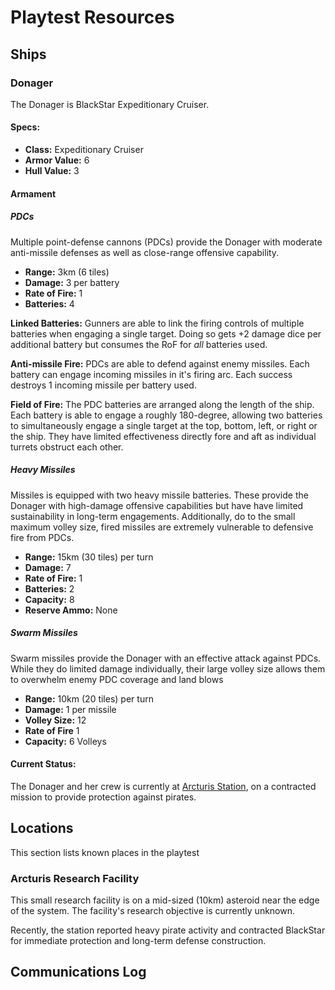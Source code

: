 # Playtest Resources

## Ships

### Donager
The Donager is BlackStar Expeditionary Cruiser.

#### Specs:
- **Class:** Expeditionary Cruiser
- **Armor Value:** 6
- **Hull Value:** 3

#### Armament
##### PDCs
Multiple point-defense cannons (PDCs) provide the Donager with moderate anti-missile defenses as well as close-range offensive capability.
- **Range:** 3km (6 tiles)
- **Damage:** 3 per battery
- **Rate of Fire:** 1
- **Batteries:** 4

**Linked Batteries:** Gunners are able to link the firing controls of multiple batteries when engaging a single target. Doing so gets +2 damage dice per additional battery but consumes the RoF for _all_ batteries used.

**Anti-missile Fire:** PDCs are able to defend against enemy missiles. Each battery can engage incoming missiles in it's firing arc. Each success destroys 1 incoming missile per battery used.

**Field of Fire:** The PDC batteries are arranged along the length of the ship. Each battery is able to engage a roughly 180-degree, allowing two batteries to simultaneously engage a single target at the top, bottom, left, or right or the ship. They have limited effectiveness directly fore and aft as individual turrets obstruct each other.

##### Heavy Missiles
Missiles is equipped with two heavy missile batteries. These provide the Donager with high-damage offensive capabilities but have have limited sustainability in long-term engagements. Additionally, do to the small maximum volley size, fired missiles are extremely vulnerable to defensive fire from PDCs.
- **Range:** 15km (30 tiles) per turn
- **Damage:** 7
- **Rate of Fire:** 1
- **Batteries:** 2
- **Capacity:** 8
- **Reserve Ammo:** None

##### Swarm Missiles
Swarm missiles provide the Donager with an effective attack against PDCs. While they do limited damage individually, their large volley size allows them to overwhelm enemy PDC coverage and land blows
- **Range:** 10km (20 tiles) per turn
- **Damage:** 1  per missile
- **Volley Size:** 12
- **Rate of Fire** 1
- **Capacity:** 6 Volleys

#### Current Status:
The Donager and her crew is currently at [Arcturis Station](#arcturis-research-facility), on a contracted mission to provide protection against pirates.

## Locations
This section lists known places in the playtest

### Arcturis Research Facility
This small research facility is on a mid-sized (10km) asteroid near the edge of the system. The facility's research objective is currently unknown.

Recently, the station reported heavy pirate activity and contracted BlackStar for immediate protection and long-term defense construction.

## Communications Log
